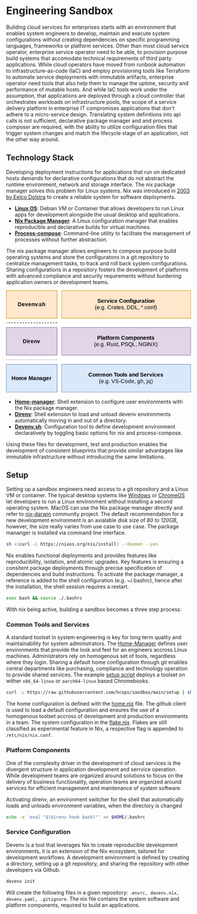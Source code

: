 # Engineering Sandbox

Building cloud services for enterprises starts with an environment that enables system engineers to develop, maintain and execute system configurations without creating dependencies on specific programming languages, frameworks or platform services. Other than most cloud service operator, enterprise service operator need to be able, to provision purpose build systems that accomodate technical requirements of third party applications. While cloud operators have moved from runbook automation to infrastructure-as-code (IaC) and employ provisioning tools like Terraform to automate service deployments with immutable artifacts, enterprise operator need tools that also help them to manage the uptime, security and performance of mutable hosts. And while IaC tools work under the assumption, that applications are deployed through a cloud controller that orchestrates workloads on infrastructure pools, the scope of a service delivery platform in enterprise IT compromises applications that don't adhere to a micro-service design. Translating system definitions into api calls is not sufficient, declarative package manager and and process composer are required, with the ability to utilize configuration files that trigger system changes and match the lifecycle stage of an application, not the other way around.

## Technology Stack

Developing deployment instructions for applications that run on dedicated hosts demands for declarative configurations that do not abstract the runtime environment, network and storage interface. The nix package manager solves this problem for Linux systems. Nix was introduced in [2003 by Eelco Dolstra](https://en.wikipedia.org/wiki/Nix_(package_manager)) to create a reliable system for software deployments. 

* **[Linux OS](https://chromeos.dev/en/linux)**: Debian VM or Container that allows developers to run Linux apps for development alongside the usual desktop and applications.
* **[Nix Package Manager](https://nixos.org/)**: A Linux configuration manager that enables reproducible and declarative builds for virtual machines.
* **[Process-compose](https://f1bonacc1.github.io/process-compose/)**: Command-line utility to facilitate the management of processes without further abstraction.

The nix package manager allows engineers to compose purpose build operating systems and store the configuratons in a git repository to centralize management tasks, to track and roll back system configurations. Sharing configurations in a repository fosters the development of platforms with advanced compliance and security requirements without burdening application owners or development teams.

![Alt text](./techStack.drawio.svg)

* **[Home-manager](https://nixos.wiki/wiki/Home_Manager)**: Shell extension to configure user environments with the Nix package manager.
* **[Direnv](https://direnv.net/)**: Shell extension to load and unload devenv environments automatically moving in and out of a directory.
* **[Devenv.sh](https://devenv.sh/)**: Configuration tool to define development environment declaratively by toggling basic options for nix and process-compose.

Using these files for development, test and production enables the development of consistent blueprints that provide similar advantages like immutable infrastructure without introducing the same limitations. 

## Setup

Setting up a sandbox engineers need access to a git repository and a Linux VM or container. The typical desktop systems like [Windows](https://learn.microsoft.com/en-us/windows/wsl/about) or [ChromeOS](https://chromeos.dev/en/linux) let developers to run a Linux environment without installing a second operating system. MacOS can use the Nix package manager directly and refer to  [nix-darwin](https://github.com/LnL7/nix-darwin) community project. The default recommendation for a new development environment is an avialable disk size of *80 to 120GB*, however, the size really varies from use case to use case. The package mananger is installed via command line interface. 

```sh
sh <(curl -L https://nixos.org/nix/install) --daemon --yes
```

Nix enables functional deployments and provides features like reproducibility, isolation, and atomic upgrades. Key features is ensuring a consitent package deployments through precise specification of dependencies and build instructions. To activate the package manager, a reference is added to the shell configuration (e.g. ~/.bashrc), hence after the installation, the shell session requires a restart.

```sh
exec bash && source ./.bashrc
```

With nix being active, building a sandbox becomes a three step process: 

### Common Tools and Services

A standard toolset in system engineering is key for long term quality and maintainability for system administrators. The [Home-Manager](https://nix-community.github.io/home-manager/) defines user environments that provide the look and feel for an engineers accross Linux machines. Administrators rely on homogenous set of tools, regardless where they login. Sharing a default home configuration through git enables central departments like purchasing, compliance and technology operation to provide shared services. The example [setup script](./setup) deploys a toolset on wither `x86_64-linux` or `aarch64-linux` based Chromebooks. 

```sh
curl -L https://raw.githubusercontent.com/hcops/sandbox/main/setup | sh -s -- <x86_64-linux or aarch64-linux>
```

The home configuration is defined with the [home.nix](./home.nix) file. The github client is used to load a default configuration and ensures the use of a homogenous toolset accross of development and production environments in a team. The system configuration in the [flake.nix](./flake.nix). Flakes are still classified as experimental feature in Nix, a respective flag is appended to `/etc/nix/nix.conf`. 

### Platform Components
One of the complexity driver in the development of cloud services is the divergent structure in application development and serrvice operation. While development teams are organized around solutions to focus on the delivery of business functionality, operation teams are organized around services for efficient management and maintenance of system software. 

Activating direnv, an environment switcher for the shell that automatically loads and unloads environment variables, when the directory is changed

```sh
echo -e 'eval "$(direnv hook bash)"' >> $HOME/.bashrc
```

### Service Configuration

Devenv is a tool that leverages Nix to create reproducible development environments, it is an extension of the Nix ecosystem, tailored for development workflows. A development environment is defined by creating a directory, setting up a git repository, and sharing the repository with other developers via Github.

```sh
devenv init
```

Will create the following files in a given repository: `.envrc, devenv.nix, devenv.yaml, .gitignore`. The nix file contains the system software and platform components, required to build an applications.
